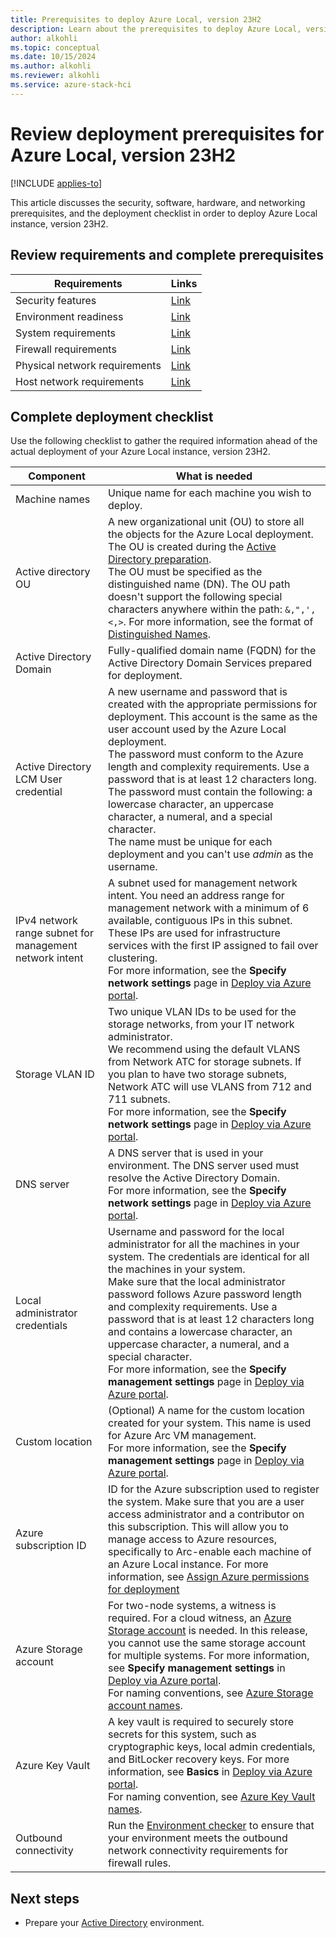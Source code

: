 ```yaml
---
title: Prerequisites to deploy Azure Local, version 23H2
description: Learn about the prerequisites to deploy Azure Local, version 23H2.
author: alkohli
ms.topic: conceptual
ms.date: 10/15/2024
ms.author: alkohli
ms.reviewer: alkohli
ms.service: azure-stack-hci
---
```


# Review deployment prerequisites for Azure Local, version 23H2

[!INCLUDE [applies-to](../includes/hci-applies-to-23h2.md)]

This article discusses the security, software, hardware, and networking prerequisites, and the deployment checklist in order to deploy Azure Local instance, version 23H2.

## Review requirements and complete prerequisites

| Requirements                  | Links                                                                                           |
|-------------------------------|-------------------------------------------------------------------------------------------------|
| Security features             | [Link](../concepts/security-features.md)         |
| Environment readiness         | [Link](../manage/use-environment-checker.md)      |
| System requirements           | [Link](../concepts/system-requirements-23h2.md)      |
| Firewall requirements         | [Link](../concepts//firewall-requirements.md)         |
| Physical network requirements | [Link](../concepts//physical-network-requirements.md) |
| Host network requirements     | [Link](../concepts/host-network-requirements.md)    |

## Complete deployment checklist

Use the following checklist to gather the required information ahead of the actual deployment of your Azure Local instance, version 23H2.


|Component|What is needed|
|--|--|
|Machine names|Unique name for each machine you wish to deploy.|
|Active directory OU|A new organizational unit (OU) to store all the objects for the Azure Local deployment. The OU is created during the [Active Directory preparation](./deployment-prep-active-directory.md).<br>The OU must be specified as the distinguished name (DN). The OU path doesn't support the following special characters anywhere within the path: `&,",',<,>`. For more information, see the format of [Distinguished Names](/previous-versions/windows/desktop/ldap/distinguished-names).|
|Active Directory Domain|Fully-qualified domain name (FQDN) for the Active Directory Domain Services prepared for deployment.|
|Active Directory LCM User credential|A new username and password that is created with the appropriate  permissions for deployment. This account is the same as the user account used by the Azure Local deployment.<br>The password must conform to the Azure length and complexity requirements. Use a password that is at least 12 characters long. The password must contain the following: a lowercase character, an uppercase character, a numeral, and  a special character.<br> The name must be unique for each deployment and you can't use *admin* as the username.|
|IPv4 network range subnet for management network intent|A subnet used for management network intent. You need an address range for management network with  a minimum of 6 available, contiguous IPs in this subnet. These IPs are used for infrastructure services with the first IP assigned to fail over clustering.<br> For more information, see the **Specify network settings** page in [Deploy via Azure portal](./deploy-via-portal.md#specify-network-settings).|
|Storage VLAN ID|Two unique VLAN IDs to be used for the storage networks, from your IT network administrator.<br> We recommend using the default VLANS from Network ATC for storage subnets. If you plan to have two storage subnets, Network ATC will use VLANS from 712 and 711 subnets. <br> For more information, see the **Specify network settings** page in [Deploy via Azure portal](./deploy-via-portal.md#specify-network-settings).|
|DNS server|A DNS server that is used in your environment. The DNS server used must resolve the Active Directory Domain. <br> For more information, see the **Specify network settings** page in [Deploy via Azure portal](./deploy-via-portal.md#specify-network-settings).|
|Local administrator credentials|Username and password for the local administrator for all the machines in your system. The credentials are identical for all the machines in your system.<br>Make sure that the local administrator password follows Azure password length and complexity requirements. Use a password that is at least 12 characters long and contains a lowercase character, an uppercase character, a numeral, and a special character.<br> For more information, see the **Specify management settings** page in [Deploy via Azure portal](./deploy-via-portal.md#specify-management-settings).|
|Custom location|(Optional) A name for the custom location created for your system. This name is used for Azure Arc VM management. <br> For more information, see the **Specify management settings** page in [Deploy via Azure portal](./deploy-via-portal.md#specify-management-settings).|
|Azure subscription ID|ID for the Azure subscription used to register the system. Make sure that you are a user access administrator and a contributor on this subscription. This will allow you to manage access to Azure resources, specifically to Arc-enable each machine of an Azure Local instance. For more information, see [Assign Azure permissions for deployment](./deployment-arc-register-server-permissions.md#assign-required-permissions-for-deployment)|
|Azure Storage account|For two-node systems, a witness is required. For a cloud witness, an [Azure Storage account](/azure/storage/common/storage-account-create) is needed. In this release, you cannot use the same storage account for multiple systems. For more information, see **Specify management settings** in [Deploy via Azure portal](./deploy-via-portal.md#specify-management-settings). <br> For naming conventions, see [Azure Storage account names](/azure/storage/common/storage-account-overview#storage-account-name).|
|Azure Key Vault|A key vault is required to securely store secrets for this system, such as cryptographic keys, local admin credentials, and BitLocker recovery keys. For more information, see **Basics** in [Deploy via Azure portal](./deploy-via-portal.md#start-the-wizard-and-fill-out-the-basics). <br> For naming convention, see [Azure Key Vault names](/azure/key-vault/general/about-keys-secrets-certificates#object-identifiers).|
|Outbound connectivity| Run the [Environment checker](../manage/use-environment-checker.md) to ensure that your environment meets the outbound network connectivity requirements for firewall rules.|


## Next steps

- Prepare your [Active Directory](./deployment-prep-active-directory.md) environment.
